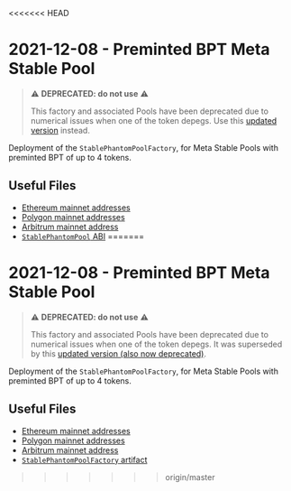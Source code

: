 <<<<<<< HEAD
# 2021-12-08 - Preminted BPT Meta Stable Pool

> ⚠️ **DEPRECATED: do not use** ⚠️
>
> This factory and associated Pools have been deprecated due to numerical issues when one of the token depegs. Use this [updated version](../../20220906-composable-stable-pool) instead.

Deployment of the `StablePhantomPoolFactory`, for Meta Stable Pools with preminted BPT of up to 4 tokens.

## Useful Files

- [Ethereum mainnet addresses](./output/mainnet.json)
- [Polygon mainnet addresses](./output/polygon.json)
- [Arbitrum mainnet address](./output/arbitrum.json)
- [`StablePhantomPool` ABI](./abi/StablePhantomPool.json)
=======
# 2021-12-08 - Preminted BPT Meta Stable Pool

> ⚠️ **DEPRECATED: do not use** ⚠️
>
> This factory and associated Pools have been deprecated due to numerical issues when one of the token depegs. It was superseded by this [updated version (also now deprecated)](../20221122-composable-stable-pool-v2).

Deployment of the `StablePhantomPoolFactory`, for Meta Stable Pools with preminted BPT of up to 4 tokens.

## Useful Files

- [Ethereum mainnet addresses](./output/mainnet.json)
- [Polygon mainnet addresses](./output/polygon.json)
- [Arbitrum mainnet address](./output/arbitrum.json)
- [`StablePhantomPoolFactory` artifact](./artifact/StablePhantomPoolFactory.json)
>>>>>>> origin/master
